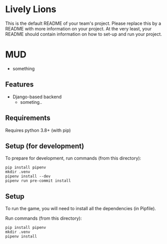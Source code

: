 # Lively Lions
This is the default README of your team's project. Please replace this by a README with more information on your project. At the very least, your README should contain information on how to set-up and run your project.

# MUD

- something

## Features

- Django-based backend
  - someting..


## Requirements
Requires python 3.8+ (with pip)

## Setup (for development)
To prepare for development, run commands (from this directory):
```
pip install pipenv
mkdir .venv
pipenv install --dev
pipenv run pre-commit install
```

## Setup 
To run the game, you will need to install all the dependencies (in Pipfile).

Run commands (from this directory):
```
pip install pipenv
mkdir .venv
pipenv install
```
